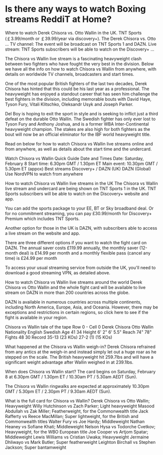 # Is there any ways to watch Boxing streams ReddiT at Home?

Where to watch Derek Chisora vs. Otto Wallin in the UK. TNT Sports (￡3.99/month or ￡39.99/year via discovery+). The Derek Chisora vs. Otto ... TV channel: The event will be broadcast on TNT Sports 1 and DAZN. Live stream: TNT Sports subscribers will be able to watch on the Discovery+ ... 

The Chisora vs Wallin live stream is a fascinating heavyweight clash between two fighters who have fought the very best in the division. Below we have all the info on how to watch Chisora vs Wallin from anywhere, with details on worldwide TV channels, broadcasters and start times.

One of the most popular British fighters of the last two decades, Derek Chisora has hinted that this could be his last year as a professional. The heavyweight has enjoyed a standout career that has seen him challenge the best fighters in the division, including memorable bouts with David Haye, Tyson Fury, Vitali Klitschko, Oleksandr Usyk and Joseph Parker.

Del Boy is hoping to exit the sport in style and is seeking to inflict just a third defeat on the durable Otto Wallin. The Swedish fighter has only ever lost to Tyson Fury and Anthony Joshua, and is a former WBA Inter-Continental heavyweight champion. The stakes are also high for both fighters as the bout will now be an official eliminator for the IBF world heavyweight title.

Read on below for how to watch Chisora vs Wallin live streams online and from anywhere, as well as details about the start time and the undercard.

Watch Chisora vs Wallin Quick Guide
Date and Times
Date: Saturday, February 8
Start time: 6.30pm GMT / 1.30pm ET
Main event: 10.30pm GMT / 5.30pm ET (appox)
Best streams
Discovery+ / DAZN (UK)
DAZN (Global)
Use NordVPN to watch from anywhere

How to watch Chisora vs Wallin live streams in the UK
The Chisora vs Wallin live stream and undercard are being shown on TNT Sports 1 in the UK. TNT Sports subscribers will be able to watch on the Discovery+ website and app.

You can add the sports package to your EE, BT or Sky broadband deal. Or for no commitment streaming, you can pay £30.99/month for Discovery+ Premium which includes TNT Sports.

Another option for those in the UK is DAZN, with subscribers able to access a live stream on the website and app.

There are three different options if you want to watch the fight card on DAZN. The annual saver costs £119.99 annually, the monthly saver (12-month deal) is £14.99 per month and a monthly flexible pass (cancel any time) is £24.99 per month

To access your usual streaming service from outside the UK, you'll need to download a good streaming VPN, as detailed above.

How to watch Chisora vs Wallin live streams around the world
Derek Chisora vs Otto Wallin and the whole fight card will be available to live stream on DAZN in more than 200 countries across the globe.

DAZN is available in numerous countries across multiple continents, including North America, Europe, Asia, and Oceania. However, there may be exceptions and restrictions in certain regions, so click here to see if the fight is available in your region.

Chisora vs Wallin tale of the tape
Row 0 - Cell 0	Derek Chisora	Otto Wallin
Nationality	English	Swedish
Age	41	34
Height	6' 2"	6' 5.5"
Reach	74"	78"
Fights	48	30
Record	35-13 (23 KOs)	27-2 (1) (15 KOs)

What happened at the Chisora vs Wallin weigh-in?
Derek Chisora refrained from any antics at the weigh-in and instead simply let out a huge roar as he stepped on the scale. The British heavyweight hit 259.7lbs and will have a significant weight advantage after Wallin weighed in at 239.1lbs.

When does Chisora vs Wallin start?
The card begins on Saturday, February 8 at 6.30pm GMT / 1.30pm ET / 10.30am PT / 5.30am AEDT (Sun).

The Chisora vs Wallin ringwalks are expected at approximately 10.30pm GMT / 5.30pm ET / 2.30pm PT / 9.30am AEDT (Sun).

What is the full card for Chisora vs Wallin?
Derek Chisora vs Otto Wallin; Heavyweight
Willy Hutchinson vs Zach Parker; Light heavyweight
Masood Abdullah vs Zak Miller; Featherweight, for the Commonwealth title
Jack Rafferty vs Reece MacMillan; Super lightweight, for the British and Commonwealth titles
Walter Fury vs Joe Hardy; Middleweight
Nathan Heaney vs Sofiane Khati; Middleweight
Nelson Hysa vs Todorche Cvetkov; Heavyweight, for the WBO European title
Joe Cooper vs Artjom Spatar; Middleweight
Lewis Williams vs Cristian Uwaka; Heavyweight
Jermaine Dhliwayo vs Mark Butler; Super featherweight
Leighton Birchall vs Stephen Jackson; Super bantamweight
